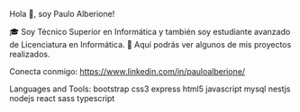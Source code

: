 
Hola 👋, soy Paulo Alberione!

🎓 Soy Técnico Superior en Informática y también soy estudiante avanzado de Licenciatura en Informática.
👀 Aquí podrás ver algunos de mis proyectos realizados.

Conecta conmigo:
https://www.linkedin.com/in/pauloalberione/

Languages and Tools:
bootstrap css3 express html5 javascript mysql nestjs nodejs react sass typescript

